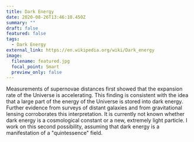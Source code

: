 ```yaml
---
title: Dark Energy
date: 2020-08-26T13:46:10.450Z
summary: ""
draft: false
featured: false
tags:
  - Dark Energy
external_link: https://en.wikipedia.org/wiki/Dark_energy
image:
  filename: featured.jpg
  focal_point: Smart
  preview_only: false
---
```

Measurements of supernovae distances first showed that the expansion rate of the Universe is accelerating. This finding is consistent with the idea that a large part of the energy of the Universe is stored into dark energy. Further evidence from surveys of distant galaxies and from gravitational lensing corroborates this interpretation. It is currently not known whether dark energy is a cosmological constant or a new, extremely light particle. I work on this second possibility, assuming that dark energy is a manifestation of a "quintessence" field.